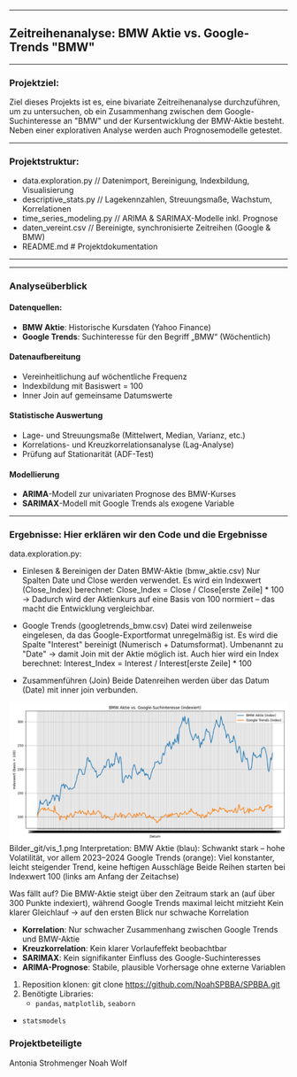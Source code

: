 -------------------------------------------------------
## Zeitreihenanalyse: BMW Aktie vs. Google-Trends "BMW"
-------------------------------------------------------

### Projektziel:
Ziel dieses Projekts ist es, eine bivariate Zeitreihenanalyse durchzuführen, um zu untersuchen, ob ein Zusammenhang zwischen dem Google-Suchinteresse an "BMW" und der Kursentwicklung der BMW-Aktie besteht. Neben einer explorativen Analyse werden auch Prognosemodelle getestet.

---------------------------------------------------------------------------------
### Projektstruktur:
- data.exploration.py // Datenimport, Bereinigung, Indexbildung, Visualisierung
- descriptive_stats.py // Lagekennzahlen, Streuungsmaße, Wachstum, Korrelationen
- time_series_modeling.py // ARIMA & SARIMAX-Modelle inkl. Prognose
- daten_vereint.csv // Bereinigte, synchronisierte Zeitreihen (Google & BMW)
- README.md # Projektdokumentation
---------------------------------------------------------------------------------


---------------------------------------------------------------------------------
### Analyseüberblick
#### Datenquellen: 
- **BMW Aktie**: Historische Kursdaten (Yahoo Finance)
- **Google Trends**: Suchinteresse für den Begriff „BMW“ (Wöchentlich)

#### Datenaufbereitung
- Vereinheitlichung auf wöchentliche Frequenz
- Indexbildung mit Basiswert = 100
- Inner Join auf gemeinsame Datumswerte

#### Statistische Auswertung
- Lage- und Streuungsmaße (Mittelwert, Median, Varianz, etc.)
- Korrelations- und Kreuzkorrelationsanalyse (Lag-Analyse)
- Prüfung auf Stationarität (ADF-Test)

#### Modellierung
- **ARIMA**-Modell zur univariaten Prognose des BMW-Kurses
- **SARIMAX**-Modell mit Google Trends als exogene Variable
---------------------------------------------------------------------------------

### Ergebnisse: Hier erklären wir den Code und die Ergebnisse

data.exploration.py:
- Einlesen & Bereinigen der Daten
BMW-Aktie (bmw_aktie.csv)
Nur Spalten Date und Close werden verwendet.
Es wird ein Indexwert (Close_Index) berechnet: Close_Index = Close / Close[erste Zeile] * 100
-> Dadurch wird der Aktienkurs auf eine Basis von 100 normiert – das macht die Entwicklung vergleichbar.

- Google Trends (googletrends_bmw.csv)
Datei wird zeilenweise eingelesen, da das Google-Exportformat unregelmäßig ist.
Es wird die Spalte "Interest" bereinigt (Numerisch + Datumsformat).
Umbenannt zu "Date" -> damit Join mit der Aktie möglich ist.
Auch hier wird ein Index berechnet: Interest_Index = Interest / Interest[erste Zeile] * 100

- Zusammenführen (Join)
Beide Datenreihen werden über das Datum (Date) mit inner join verbunden.

![Grafik: vis_1](Bilder_git/vis_1.png)
Bilder_git/vis_1.png
Interpretation:
BMW Aktie (blau): Schwankt stark – hohe Volatilität, vor allem 2023–2024
Google Trends (orange): Viel konstanter, leicht steigender Trend, keine heftigen Ausschläge
Beide Reihen starten bei Indexwert 100 (links am Anfang der Zeitachse)

Was fällt auf?
Die BMW-Aktie steigt über den Zeitraum stark an (auf über 300 Punkte indexiert), während Google Trends maximal leicht mitzieht
Kein klarer Gleichlauf → auf den ersten Blick nur schwache Korrelation


- **Korrelation**: Nur schwacher Zusammenhang zwischen Google Trends und BMW-Aktie
- **Kreuzkorrelation**: Kein klarer Vorlaufeffekt beobachtbar
- **SARIMAX**: Kein signifikanter Einfluss des Google-Suchinteresses
- **ARIMA-Prognose**: Stabile, plausible Vorhersage ohne externe Variablen

  

1. Reposition klonen:
   git clone https://github.com/NoahSPBBA/SPBBA.git
2. Benötigte Libraries:
   - `pandas`, `matplotlib`, `seaborn`
  - `statsmodels`


### Projektbeteiligte
Antonia Strohmenger
Noah Wolf
